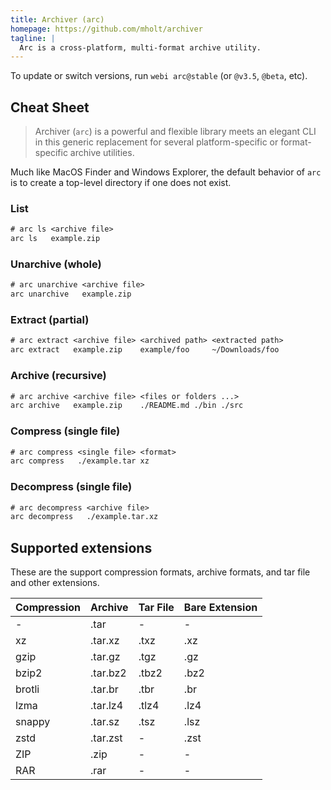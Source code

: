 ```yaml
---
title: Archiver (arc)
homepage: https://github.com/mholt/archiver
tagline: |
  Arc is a cross-platform, multi-format archive utility.
---
```


To update or switch versions, run `webi arc@stable` (or `@v3.5`, `@beta`, etc).

## Cheat Sheet

> Archiver (`arc`) is a powerful and flexible library meets an elegant CLI in
> this generic replacement for several platform-specific or format-specific
> archive utilities.

Much like MacOS Finder and Windows Explorer, the default behavior of `arc` is to
create a top-level directory if one does not exist.

### List

```txt
# arc ls <archive file>
arc ls   example.zip
```

### Unarchive (whole)

```txt
# arc unarchive <archive file>
arc unarchive   example.zip
```

### Extract (partial)

```txt
# arc extract <archive file> <archived path> <extracted path>
arc extract   example.zip    example/foo     ~/Downloads/foo
```

### Archive (recursive)

```txt
# arc archive <archive file> <files or folders ...>
arc archive   example.zip    ./README.md ./bin ./src
```

### Compress (single file)

```txt
# arc compress <single file> <format>
arc compress   ./example.tar xz
```

### Decompress (single file)

```txt
# arc decompress <archive file>
arc decompress   ./example.tar.xz
```

## Supported extensions

These are the support compression formats, archive formats, and tar file and
other extensions.

| Compression | Archive  | Tar File | Bare Extension |
| ----------- | -------- | -------- | -------------- |
| -           | .tar     | -        | -              |
| xz          | .tar.xz  | .txz     | .xz            |
| gzip        | .tar.gz  | .tgz     | .gz            |
| bzip2       | .tar.bz2 | .tbz2    | .bz2           |
| brotli      | .tar.br  | .tbr     | .br            |
| lzma        | .tar.lz4 | .tlz4    | .lz4           |
| snappy      | .tar.sz  | .tsz     | .lsz           |
| zstd        | .tar.zst | -        | .zst           |
| ZIP         | .zip     | -        | -              |
| RAR         | .rar     | -        | -              |

